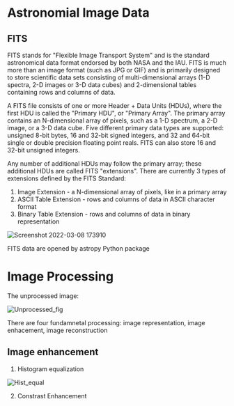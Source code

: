 # Astronomial Image Data 

## FITS

FITS stands for "Flexible Image Transport System" and is the standard astronomical data format endorsed by both NASA and the IAU. FITS is much more than an image format (such as JPG or GIF) and is primarily designed to store scientific data sets consisting of multi-dimensional arrays (1-D spectra, 2-D images or 3-D data cubes) and 2-dimensional tables containing rows and columns of data.

A FITS file consists of one or more Header + Data Units (HDUs), where the first HDU is called the "Primary HDU", or "Primary Array". The primary array contains an N-dimensional array of pixels, such as a 1-D spectrum, a 2-D image, or a 3-D data cube. Five different primary data types are supported: unsigned 8-bit bytes, 16 and 32-bit signed integers, and 32 and 64-bit single or double precision floating point reals. FITS can also store 16 and 32-bit unsigned integers.

Any number of additional HDUs may follow the primary array; these additional HDUs are called FITS "extensions". There are currently 3 types of extensions defined by the FITS Standard:

1. Image Extension - a N-dimensional array of pixels, like in a primary array
2. ASCII Table Extension - rows and columns of data in ASCII character format
3. Binary Table Extension - rows and columns of data in binary representation

![Screenshot 2022-03-08 173910](https://user-images.githubusercontent.com/57124909/157223326-24b398a0-c5dc-4e3d-850c-4006f904408a.png)

FITS data are opened by astropy Python package

# Image Processing

The unprocessed image: 

![Unprocessed_fig](https://user-images.githubusercontent.com/57124909/159757399-1a366e5e-05eb-48a7-80d8-cff3c763b4ab.png)

There are four fundamnetal processing: image representation, image enhacement, image reconstruction

## Image enhancement

1. Histogram equalization

![Hist_equal](https://user-images.githubusercontent.com/57124909/159764843-8d95cd92-9bda-4709-aacd-3fe2c6b8dd26.png)

2. Constrast Enhancement
